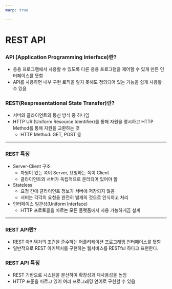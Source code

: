 ```yaml
---
marp: true

---
```

# REST API
### API (Application Programming Interface)란?
- 응용 프로그램에서 사용할 수 있도록 다른 응용 프로그램을 제어할 수 있게 만든 인터페이스를 뜻함
- API를 사용하면 내부 구현 로직을 알지 못해도 정의되어 있는 기능을 쉽게 사용할 수 있음 
### REST(Respresentational State Transfer)란?
- 서버와 클라이언트의 통신 방식 중 하나임 
- HTTP URI(Uniform Resource Identifier)를 통해 자원을 명시하고 HTTP Method를 통해 자원을 교환하는 것
  - HTTP Method: GET, POST 등 

---
### REST 특징 
- Server-Client 구조 
  - 자원이 있는 쪽이 Server, 요청하는 쪽이 Client
  - 클라이언트와 서버가 독립적으로 분리되어 있어야 함
- Stateless
  - 요청 간에 클라이언트 정보가 서버에 저장되지 않음
  - 서버는 각각의 요청을 완전히 별개의 것으로 인식하고 처리
- 인터페이스 일관성(Uniform Interface)
  - HTTP 프로토콜을 따르는 모든 플랫폼에서 사용 가능하게끔 설계

---
### REST API란?
- REST 아키텍처의 조건을 준수하는 어플리케이션 프로그래밍 인터페이스를 뜻함
- 일반적으로 REST 아키텍처를 구현하는 웹서비스를 RESTful 하다고 표현한다.
### REST API 특징
- REST 기반으로 시스템을 분산하여 확장성과 재사용성을 높임
- HTTP 표준을 따르고 있어 여러 프로그래밍 언어로 구현할 수 있음

